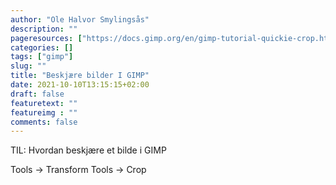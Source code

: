 ```yaml
---
author: "Ole Halvor Smylingsås"
description: ""
pageresources: ["https://docs.gimp.org/en/gimp-tutorial-quickie-crop.html"]
categories: []
tags: ["gimp"]     
slug: ""
title: "Beskjære bilder I GIMP"
date: 2021-10-10T13:15:15+02:00
draft: false
featuretext: ""
featureimg : ""
comments: false
---
```


TIL: Hvordan beskjære et bilde i GIMP
<!--more-->
Tools → Transform Tools → Crop 